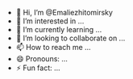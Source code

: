 - 👋 Hi, I’m @Emaliezhitomirsky
- 👀 I’m interested in ...
- 🌱 I’m currently learning ...
- 💞️ I’m looking to collaborate on ...
- 📫 How to reach me ...
- 😄 Pronouns: ...
- ⚡ Fun fact: ...

<!---
Emaliezhitomirsky/Emaliezhitomirsky is a ✨ special ✨ repository because its `README.md` (this file) appears on your GitHub profile.
You can click the Preview link to take a look at your changes.
--->
